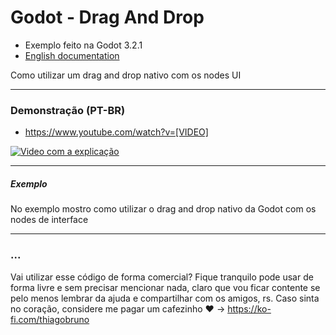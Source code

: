 # Godot - Drag And Drop

- Exemplo feito na Godot 3.2.1
- [English documentation](README.md)

Como utilizar um drag and drop nativo com os nodes UI

----------

### Demonstração (PT-BR)
- https://www.youtube.com/watch?v=[VIDEO]

[![Video com a explicação](https://img.youtube.com/vi/[VIDEO]/0.jpg)](https://www.youtube.com/watch?v=[VIDEO])

----------

##### Exemplo
No exemplo mostro como utilizar o drag and drop nativo da Godot com os nodes de interface

----------

### ...
Vai utilizar esse código de forma comercial? Fique tranquilo pode usar de forma livre e sem precisar mencionar nada, claro que vou ficar contente se pelo menos lembrar da ajuda e compartilhar com os amigos, rs. Caso sinta no coração, considere me pagar um cafezinho :heart: -> https://ko-fi.com/thiagobruno

